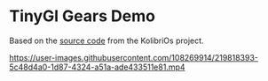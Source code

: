# TinyGl Gears Demo

Based on the [source code](http://ftp.kolibrios.org/arch/libraries/TinyGL/examples) from the KolibriOs project.

https://user-images.githubusercontent.com/108269914/219818393-5c48d4a0-1d87-4324-a51a-ade433511e81.mp4
